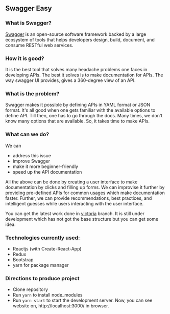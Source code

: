 ## Swagger Easy

### What is Swagger?

[Swagger](<https://en.wikipedia.org/wiki/Swagger_(software)>) is an open-source software framework backed by a large ecosystem of tools that helps developers design, build, document, and consume RESTful web services.

### How it is good?

It is the best tool that solves many headache problems one faces in developing APIs. The best it solves is to make documentation for APIs. The way swagger UI provides, gives a 360-degree view of an API.

### What is the problem?

Swagger makes it possible by defining APIs in YAML format or JSON format. It's all good when one gets familiar with the available options to define API. Till then, one has to go through the docs. Many times, we don't know many options that are available. So, it takes time to make APIs.

### What can we do?

We can

-   address this issue
-   improve Swagger
-   make it more beginner-friendly
-   speed up the API documentation

All the above can be done by creating a user interface to make documentation by clicks and filling up forms. We can improvise it further by providing pre-defined APIs for common usages which make documentation faster. Further, we can provide recommendations, best practices, and intelligent guesses while users interacting with the user interface.

You can get the latest work done in [victoria](https://github.com/SakaSaiTrinath/swagger-easy/tree/victoria) branch. It is still under development which has not got the base structure but you can get some idea.

### Technologies currently used:

-   Reactjs (with Create-React-App)
-   Redux
-   Bootstrap
-   yarn for package manager

### Directions to produce project

-   Clone repository
-   Run `yarn` to install node_modules
-   Run `yarn start` to start the development server. Now, you can see website on, http://localhost:3000/ in browser.
